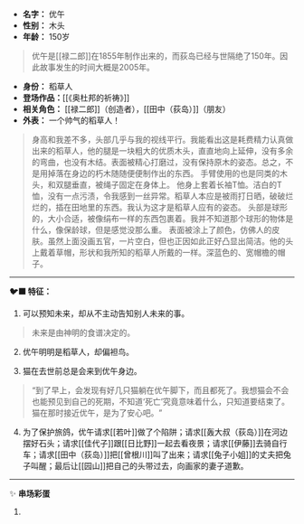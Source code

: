
- **名字：** 优午
- **性别：** 木头
- **年龄：** 150岁

> 优午是[[禄二郎]]在1855年制作出来的，而荻岛已经与世隔绝了150年。因此故事发生的时间大概是2005年。

- **身份：** 稻草人
- **登场作品：**[[《奥杜邦的祈祷》]]
- **相关角色：** [[禄二郎]]（创造者），[[田中（荻岛）]]（朋友）
- **外表：** 一个帅气的稻草人！

> 身高和我差不多，头部几乎与我的视线平行。我能看出这是耗费精力认真做出来的稻草人，他的腿是一块粗大的优质木头，直直地向上延伸，没有多余的弯曲，也没有木结。表面被精心打磨过，没有保持原木的姿态。总之，不是用掉落在身边的朽木随随便便制作出的东西。
> 手臂使用的也是同类的木头，和双腿垂直，被绳子固定在身体上。
> 他身上套着长袖T恤。洁白的T恤，没有一点污渍，令我感到一丝异常。稻草人本应是被雨打日晒，破破烂烂的，插在田地里的东西。我认为这才是稻草人应有的姿态。
> 头部是球形的，大小合适，被像绢布一样的东西包裹着。我并不知道那个球形的物体是什么，像保龄球，但是感觉没那么重。
> 表面被涂上了颜色，仿佛人的皮肤。虽然上面没画五官，一片空白，但也正因如此正好凸显出简洁。他的头上戴着草帽，形状和我所知的稻草人所戴的一样。深蓝色的、宽帽檐的帽子。

---

**🐦‍⬛ 特征：** 

1. 可以预知未来，却从不主动告知别人未来的事。

> 未来是由神明的食谱决定的。

2. 优午明明是稻草人，却偏袒鸟。

3. 猫在去世前总是会来到优午身边。

> “到了早上，会发现有好几只猫躺在优午脚下，而且都死了。我想猫会不会也能预见到自己的死期，不知道‘死亡’究竟意味着什么，只知道要结束了。猫在那时接近优午，是为了安心吧。​”

4. 为了保护旅鸽，优午请求[[若叶]]做了个陷阱；请求[[轰大叔（荻岛）]]在河边摆好石头；请求[[佳代子]]跟[[日比野]]一起去看夜景；请求[[伊藤]]去骑自行车；请求[[田中（荻岛）]]把[[曾根川]]叫了出来；请求[[兔子小姐]]的丈夫把兔子叫醒；最后让[[园山]]把自己的头带过去，向画家的妻子道歉。

---

✨ **串场彩蛋** 

1. 